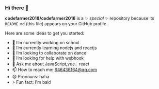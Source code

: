 ### Hi there 👋

**codefarmer2018/codefarmer2018** is a ✨ _special_ ✨ repository because its `README.md` (this file) appears on your GitHub profile.

Here are some ideas to get you started:

- 🔭 I’m currently working on school
- 🌱 I’m currently learning nodejs and reactjs
- 👯 I’m looking to collaborate on dance
- 🤔 I’m looking for help with webhook
- 💬 Ask me about JavaScript,vue，react
- 📫 How to reach me: 646436164@qq.com
- 😄 Pronouns: haha
- ⚡ Fun fact: I'm bald
